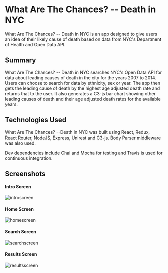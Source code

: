 # What Are The Chances?  -- Death in NYC

What Are The Chances? -- Death in NYC is an app designed to give users 
an idea of their likely cause of death based on data from NYC's Department of Health 
and Open Data API.

## Summary

What Are The Chances? -- Death in NYC searches NYC's Open Data API for 
data about leading causes of death in the city for the years 
2007 to 2014.  Users can choose to search for data by
ethnicity, sex or year.  The app then gets the leading cause
of death by the highest age adjusted death rate and returns 
that to the user.  It also generates a C3-js bar chart 
showing other leading causes of death and their age adjusted
death rates for the available years.

## Technologies Used

What Are The Chances? --Death in NYC was built using React, Redux, React Router, NodeJS, Express, Unirest and C3-js. Body Parser middleware was also used.

Dev dependencies include Chai and Mocha for testing and Travis is used for continuous integration.


## Screenshots


#### Intro Screen
![introscreen](https://cloud.githubusercontent.com/assets/17256531/21616303/e8365550-d1ae-11e6-81c9-13e2e1ab39c4.PNG)


#### Home Screen
![homescreen](https://cloud.githubusercontent.com/assets/17256531/21616316/f6eb3b88-d1ae-11e6-8fd6-035ce91b70dc.PNG)


#### Search Screen
![searchscreen](https://cloud.githubusercontent.com/assets/17256531/21616320/fd1a9652-d1ae-11e6-8995-1c22534ba95c.PNG)


#### Results Screen 
![resultsscreen](https://cloud.githubusercontent.com/assets/17256531/21616325/01371ad0-d1af-11e6-9764-58ab60d49c55.PNG)


